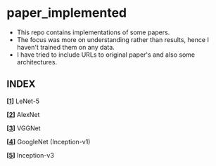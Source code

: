 # paper_implemented
- This repo contains implementations of some papers.
- The focus was more on understanding rather than results, hence I haven't trained them on any data.
- I have tried to include URLs to original paper's and also some architectures.

## INDEX

**[[1](LeNet-5)]** LeNet-5 

**[[2](AlexNet)]** AlexNet 
 
**[[3](VGGNet)]** VGGNet 

**[[4](GoogleNet)]** GoogleNet (Inception-v1) 

**[[5](Inception-v3)]** Inception-v3 
